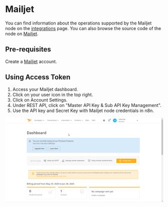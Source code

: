 # Mailjet

You can find information about the operations supported by the Mailjet node on the [integrations](https://n8n.io/integrations/n8n-nodes-base.mailjet) page. You can also browse the source code of the node on [Mailjet](https://github.com/n8n-io/n8n/tree/master/packages/nodes-base/nodes/Mailjet).

## Pre-requisites

Create a [Mailjet](https://www.mailjet.com/) account.

## Using Access Token

1. Access your Mailjet dashboard.
2. Click on your user icon in the top right.
3. Click on Account Settings.
4. Under REST API, click on "Master API Key & Sub API Key Management".
5. Use the API key and Secret Key with Mailjet node credentials in n8n.

![Getting Mailjet credentials](./using-access-token.gif)
